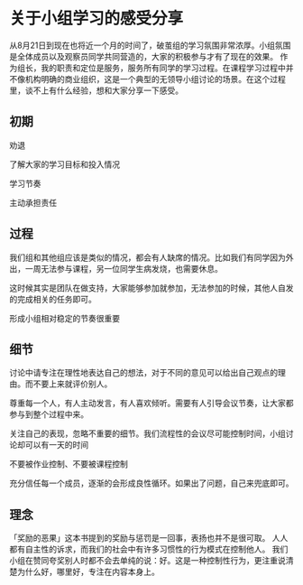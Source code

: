 # 关于小组学习的感受分享

从8月21日到现在也将近一个月的时间了，破茧组的学习氛围非常浓厚。小组氛围是全体成员以及观察员同学共同营造的，大家的积极参与才有了现在的效果。
作为组长，我的职责和定位是服务，服务所有同学的学习过程。在课程学习过程中并不像机构明确的商业组织，这是一个典型的无领导小组讨论的场景。在这个过程里，谈不上有什么经验，想和大家分享一下感受。

## 初期

劝退

了解大家的学习目标和投入情况

学习节奏

主动承担责任


## 过程

我们组和其他组应该是类似的情况，都会有人缺席的情况。比如我们有同学因为外出，一周无法参与课程，另一位同学生病发烧，也需要休息。

这时候其实是团队在做支持，大家能够参加就参加，无法参加的时候，其他人自发的完成相关的任务即可。

形成小组相对稳定的节奏很重要


## 细节

讨论中请专注在理性地表达自己的想法，对于不同的意见可以给出自己观点的理由。而不要上来就评价别人。

尊重每一个人，有人主动发言，有人喜欢倾听。需要有人引导会议节奏，让大家都参与到整个过程中来。

关注自己的表现，忽略不重要的细节。我们流程性的会议尽可能控制时间，小组讨论却可以有一天的时间

不要被作业控制、不要被课程控制

充分信任每一个成员，逐渐的会形成良性循环。如果出了问题，自己来兜底即可。

## 理念

「奖励的恶果」这本书提到的奖励与惩罚是一回事，表扬也并不是很可取。
人人都有自主性的诉求，而我们的社会中有许多习惯性的行为模式在控制他人。
我们小组在赞同夸奖别人时都不会去单纯的说：好。这是一种控制性行为，更注重说清楚为什么好，哪里好，专注在内容本身上。

